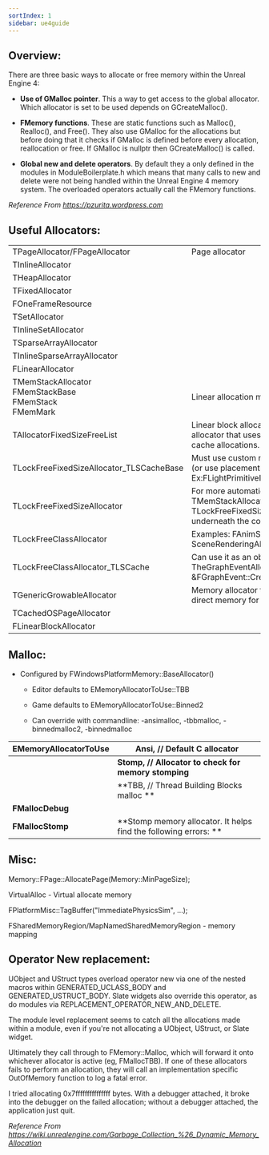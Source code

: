 ```yaml
---
sortIndex: 1
sidebar: ue4guide
---
```


## Overview:

There are three basic ways to allocate or free memory within the Unreal Engine 4:

- **Use of GMalloc pointer**. This a way to get access to the global allocator. Which allocator is set to be used depends on GCreateMalloc().

- **FMemory functions**. These are static functions such as Malloc(), Realloc(), and Free(). They also use GMalloc for the allocations but before doing that it checks if GMalloc is defined before every allocation, reallocation or free. If GMalloc is nullptr then GCreateMalloc() is called.

- **Global new and delete operators**. By default they a only defined in the modules in ModuleBoilerplate.h which means that many calls to new and delete were not being handled within the Unreal Engine 4 memory system. The overloaded operators actually call the FMemory functions.

*Reference From <https://pzurita.wordpress.com>*

## Useful Allocators:

|                                                                  |                                                                                                                            |
| ---------------------------------------------------------------- | -------------------------------------------------------------------------------------------------------------------------- |
| TPageAllocator/FPageAllocator                                    | Page allocator                                                                                                             |
| TInlineAllocator                                                 |                                                                                                                            |
| THeapAllocator                                                   |                                                                                                                            |
| TFixedAllocator                                                  |                                                                                                                            |
| FOneFrameResource                                                |                                                                                                                            |
| TSetAllocator                                                    |                                                                                                                            |
| TInlineSetAllocator                                              |                                                                                                                            |
| TSparseArrayAllocator                                            |                                                                                                                            |
| TInlineSparseArrayAllocator                                      |                                                                                                                            |
| FLinearAllocator                                                 |                                                                                                                            |
| TMemStackAllocator<br/> FMemStackBase<br/>FMemStack<br/>FMemMark | Linear allocation memory stack                                                                                             |
| TAllocatorFixedSizeFreeList                                      | Linear block allocator: Fixed-size allocator that uses a free list to cache allocations.                                   |
| TLockFreeFixedSizeAllocator_TLSCacheBase                         | Must use custom new/delete to use (or use placementnew). Ex:FLightPrimitiveInteraction                                     |
| TLockFreeFixedSizeAllocator                                      | For more automatic, look at      TMemStackAllocator&lt;> which uses TLockFreeFixedSizeAllocator      underneath the covers |
| TLockFreeClassAllocator                                          | Examples: FAnimStackAllocator & SceneRenderingAllocator                                                                    |
| TLockFreeClassAllocator_TLSCache                                 | Can use it as an object pool (Ex: TheGraphEventAllocator &FGraphEvent::CreateGraphEvent())                                 |
| TGenericGrowableAllocator                                        | Memory allocator that allocates direct memory for pool memory                                                              |
| TCachedOSPageAllocator                                           |                                                                                                                            |
| FLinearBlockAllocator                                            |                                                                                                                            |

## Malloc:

- Configured by FWindowsPlatformMemory::BaseAllocator()

  - Editor defaults to EMemoryAllocatorToUse::TBB

  - Game defaults to EMemoryAllocatorToUse::Binned2

  - Can override with commandline: -ansimalloc, -tbbmalloc, -binnedmalloc2, -binnedmalloc

| EMemoryAllocatorToUse | Ansi, // Default C allocator                                     |
| --------------------- | ---------------------------------------------------------------- |
|                       | **Stomp, // Allocator to check for memory stomping**             |
|                       | **TBB, // Thread Building Blocks malloc       **                 |
| **FMallocDebug**      |                                                                  |
| **FMallocStomp**      | **Stomp memory allocator. It helps find the following errors: ** |

## Misc:

Memory::FPage::AllocatePage(Memory::MinPageSize);

VirtualAlloc - Virtual allocate memory

FPlatformMisc::TagBuffer("ImmediatePhysicsSim", …);

FSharedMemoryRegion/MapNamedSharedMemoryRegion - memory mapping

## Operator New replacement:

UObject and UStruct types overload operator new via one of the nested macros within GENERATED_UCLASS_BODY and GENERATED_USTRUCT_BODY. Slate widgets also override this operator, as do modules via REPLACEMENT_OPERATOR_NEW_AND_DELETE.

The module level replacement seems to catch all the allocations made within a module, even if you're not allocating a UObject, UStruct, or Slate widget.

Ultimately they call through to FMemory::Malloc, which will forward it onto whichever allocator is active (eg, FMallocTBB). If one of these allocators fails to perform an allocation, they will call an implementation specific OutOfMemory function to log a fatal error.

I tried allocating 0x7fffffffffffffff bytes. With a debugger attached, it broke into the debugger on the failed allocation; without a debugger attached, the application just quit.

*Reference From <https://wiki.unrealengine.com/Garbage_Collection_%26_Dynamic_Memory_Allocation>*

